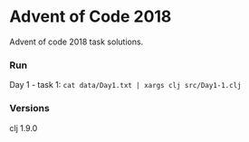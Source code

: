 # Advent of Code 2018

Advent of code 2018 task solutions.

### Run
Day 1 - task 1: `cat data/Day1.txt | xargs clj src/Day1-1.clj`

### Versions
clj 1.9.0
